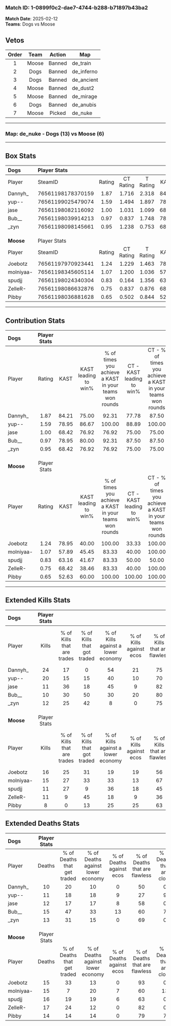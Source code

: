 ### Match ID: 1-0899f0c2-dae7-4744-b288-b71897b43ba2  
**Match Date**: 2025-02-12  
**Teams**: Dogs vs Moose  

## Vetos  

| Order | Team | Action | Map |
| :---: | :--: | :----: | --- |
| 1 | Moose | Banned | de_train |
| 2 | Dogs | Banned | de_inferno |
| 3 | Dogs | Banned | de_ancient |
| 4 | Moose | Banned | de_dust2 |
| 5 | Moose | Banned | de_mirage |
| 6 | Dogs | Banned | de_anubis |
| 7 | Moose | Picked | de_nuke |

---  

### **Map**: de_nuke - Dogs (13) vs Moose (6)  
---  

## Box Stats  

| **Dogs**  | Player Stats      |        |           |          |       |       |       |         |        |      |     |
| :- | :- | :-: | :-: | :-: | :-: | :-: | :-: | :-: | :-: | :-: | :-: |
| Player    | SteamID           | Rating | CT Rating | T Rating | KAST  |  ADR  | Kills | Assists | Deaths | K/D  | HS% |
| Dannyh_   | 76561198178370159 |  1.87  |   1.716   |  2.318   | 84.21 | 111.0 |  24   |    5    |   10   | 2.40 | 37  |
| yup--     | 76561199025479074 |  1.59  |   1.494   |  1.897   | 78.95 | 103.6 |  20   |    3    |   11   | 1.82 | 45  |
| jase      | 76561198082116092 |  1.00  |   1.031   |  1.099   | 68.42 | 71.2  |  11   |    9    |   12   | 0.92 | 36  |
| Bub__     | 76561198039914213 |  0.97  |   0.837   |  1.748   | 78.95 | 79.7  |  10   |    8    |   15   | 0.67 | 40  |
| _zyn      | 76561198098145661 |  0.95  |   1.238   |  0.753   | 68.42 | 59.2  |  12   |    3    |   13   | 0.92 | 50  |
|           |                   |        |           |          |       |       |       |         |        |      |     |
|           |                   |        |           |          |       |       |       |         |        |      |     |
|           |                   |        |           |          |       |       |       |         |        |      |     |
| **Moose** | Player Stats      |        |           |          |       |       |       |         |        |      |     |
| Player    | SteamID           | Rating | CT Rating | T Rating | KAST  |  ADR  | Kills | Assists | Deaths | K/D  | HS% |
| Joebotz   | 76561197970923441 |  1.24  |   1.229   |  1.463   | 78.95 | 83.0  |  16   |    5    |   15   | 1.07 | 68  |
| molniyaa- | 76561198345605114 |  1.07  |   1.200   |  1.036   | 57.89 | 96.0  |  15   |    3    |   15   | 1.00 | 53  |
| spudjj    | 76561198024340304 |  0.83  |   0.164   |  1.356   | 63.16 | 69.2  |  11   |    7    |   16   | 0.69 | 36  |
| ZelleR-   | 76561198086632876 |  0.75  |   0.837   |  0.876   | 68.42 | 49.7  |  11   |    1    |   17   | 0.65 | 45  |
| Pibby     | 76561198036881628 |  0.65  |   0.502   |  0.844   | 52.63 | 59.8  |   8   |    8    |   14   | 0.57 |  0  |
---  

## Contribution Stats  

| **Dogs**  | Player Stats |       |                      |                                                        |                           |                                                             |                          |                                                            |
| :- | :-: | :-: | :-: | :-: | :-: | :-: | :-: | :-: |
| Player    |    Rating    | KAST  | KAST leading to win% | % of times you achieve a KAST in your teams won rounds | CT - KAST leading to win% | CT - % of times you achieve a KAST in your teams won rounds | T - KAST leading to win% | T - % of times you achieve a KAST in your teams won rounds |
| Dannyh_   |     1.87     | 84.21 |        75.00         |                         92.31                          |           77.78           |                            87.50                            |          71.43           |                           100.00                           |
| yup--     |     1.59     | 78.95 |        86.67         |                         100.00                         |           88.89           |                           100.00                            |          83.33           |                           100.00                           |
| jase      |     1.00     | 68.42 |        76.92         |                         76.92                          |           75.00           |                            75.00                            |          80.00           |                           80.00                            |
| Bub__     |     0.97     | 78.95 |        80.00         |                         92.31                          |           87.50           |                            87.50                            |          71.43           |                           100.00                           |
| _zyn      |     0.95     | 68.42 |        76.92         |                         76.92                          |           75.00           |                            75.00                            |          80.00           |                           80.00                            |
|           |              |       |                      |                                                        |                           |                                                             |                          |                                                            |
|           |              |       |                      |                                                        |                           |                                                             |                          |                                                            |
|           |              |       |                      |                                                        |                           |                                                             |                          |                                                            |
| **Moose** | Player Stats |       |                      |                                                        |                           |                                                             |                          |                                                            |
| Player    |    Rating    | KAST  | KAST leading to win% | % of times you achieve a KAST in your teams won rounds | CT - KAST leading to win% | CT - % of times you achieve a KAST in your teams won rounds | T - KAST leading to win% | T - % of times you achieve a KAST in your teams won rounds |
| Joebotz   |     1.24     | 78.95 |        40.00         |                         100.00                         |           33.33           |                           100.00                            |          44.44           |                           100.00                           |
| molniyaa- |     1.07     | 57.89 |        45.45         |                         83.33                          |           40.00           |                           100.00                            |          50.00           |                           75.00                            |
| spudjj    |     0.83     | 63.16 |        41.67         |                         83.33                          |           50.00           |                            50.00                            |          40.00           |                           100.00                           |
| ZelleR-   |     0.75     | 68.42 |        38.46         |                         83.33                          |           40.00           |                           100.00                            |          37.50           |                           75.00                            |
| Pibby     |     0.65     | 52.63 |        60.00         |                         100.00                         |          100.00           |                           100.00                            |          50.00           |                           100.00                           |
---  

## Extended Kills Stats  

| **Dogs**  | Player Stats |                            |                            |                                    |                         |                              |                                 |                                       |                    |           |
| :- | :-: | :-: | :-: | :-: | :-: | :-: | :-: | :-: | :-: | :-: |
| Player    |    Kills     | % of Kills that are trades | % of Kills that got traded | % of Kills against a lower economy | % of Kills against ecos | % of Kills that are flawless | % of Kills that are close duels | % of Kills that are assisted by flash | Pistol Round Kills | AWP Kills |
| Dannyh_   |      24      |             17             |             0              |                 54                 |           21            |              75              |                8                |                   0                   |         2          |     0     |
| yup--     |      20      |             15             |             15             |                 40                 |           10            |              70              |                5                |                   0                   |         6          |     2     |
| jase      |      11      |             36             |             18             |                 45                 |            9            |              82              |                0                |                   0                   |         1          |     1     |
| Bub__     |      10      |             30             |             50             |                 30                 |           20            |              80              |                0                |                   0                   |         0          |     1     |
| _zyn      |      12      |             25             |             42             |                 8                  |            0            |              75              |                0                |                   8                   |         0          |     2     |
|           |              |                            |                            |                                    |                         |                              |                                 |                                       |                    |           |
|           |              |                            |                            |                                    |                         |                              |                                 |                                       |                    |           |
|           |              |                            |                            |                                    |                         |                              |                                 |                                       |                    |           |
| **Moose** | Player Stats |                            |                            |                                    |                         |                              |                                 |                                       |                    |           |
| Player    |    Kills     | % of Kills that are trades | % of Kills that got traded | % of Kills against a lower economy | % of Kills against ecos | % of Kills that are flawless | % of Kills that are close duels | % of Kills that are assisted by flash | Pistol Round Kills | AWP Kills |
| Joebotz   |      16      |             25             |             31             |                 19                 |           19            |              56              |                6                |                   6                   |         0          |     4     |
| molniyaa- |      15      |             27             |             33             |                 33                 |           13            |              67              |                0                |                   7                   |         0          |     2     |
| spudjj    |      11      |             27             |             9              |                 36                 |           18            |              45              |                9                |                   9                   |         0          |     0     |
| ZelleR-   |      11      |             9              |             45             |                 18                 |            9            |              36              |                0                |                   0                   |         0          |     0     |
| Pibby     |      8       |             0              |             13             |                 25                 |           25            |              63              |                0                |                  13                   |         6          |     1     |
## Extended Deaths Stats  

| **Dogs**  | Player Stats |                             |                                   |                          |                               |                            |                           |               |
| :- | :-: | :-: | :-: | :-: | :-: | :-: | :-: | :-: |
| Player    |    Deaths    | % of Deaths that get traded | % of Deaths against lower economy | % of Deaths against ecos | % of Deaths that are flawless | % of Deaths that are close | % of Deaths while blinded | Deaths to AWP |
| Dannyh_   |      10      |             20              |                10                 |            0             |              50               |             0              |            10             |       3       |
| yup--     |      11      |             18              |                18                 |            9             |              27               |             9              |             0             |       1       |
| jase      |      12      |             17              |                17                 |            8             |              58               |             0              |            17             |       1       |
| Bub__     |      15      |             47              |                33                 |            13            |              60               |             7              |             0             |       0       |
| _zyn      |      13      |             31              |                15                 |            0             |              69               |             0              |             8             |       1       |
|           |              |                             |                                   |                          |                               |                            |                           |               |
|           |              |                             |                                   |                          |                               |                            |                           |               |
|           |              |                             |                                   |                          |                               |                            |                           |               |
| **Moose** | Player Stats |                             |                                   |                          |                               |                            |                           |               |
| Player    |    Deaths    | % of Deaths that get traded | % of Deaths against lower economy | % of Deaths against ecos | % of Deaths that are flawless | % of Deaths that are close | % of Deaths while blinded | Deaths to AWP |
| Joebotz   |      15      |             33              |                13                 |            0             |              93               |             0              |             0             |       1       |
| molniyaa- |      15      |              7              |                20                 |            7             |              60               |             13             |             7             |       3       |
| spudjj    |      16      |             19              |                19                 |            6             |              63               |             0              |             0             |       5       |
| ZelleR-   |      17      |             24              |                12                 |            0             |              82               |             0              |             0             |       0       |
| Pibby     |      14      |             14              |                14                 |            0             |              79               |             7              |             0             |       0       |
